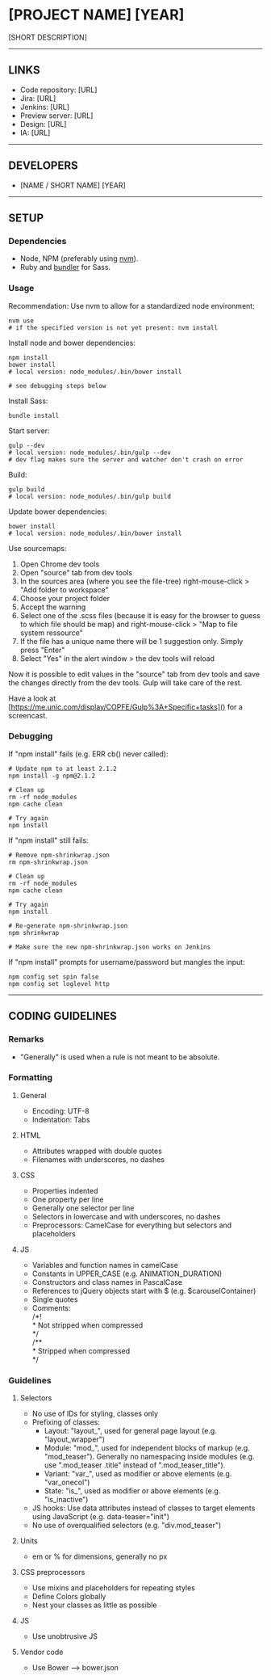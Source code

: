# [PROJECT NAME] [YEAR]

[SHORT DESCRIPTION]


---


## LINKS

* Code repository: [URL]
* Jira: [URL]
* Jenkins: [URL]
* Preview server: [URL]
* Design: [URL]
* IA: [URL]


---


## DEVELOPERS

* [NAME / SHORT NAME] [YEAR]


---


## SETUP

### Dependencies

* Node, NPM (preferably using [nvm](https://github.com/creationix/nvm)).
* Ruby and [bundler](http://bundler.io/) for Sass.

### Usage

Recommendation: Use nvm to allow for a standardized node environment:

```shell
nvm use
# if the specified version is not yet present: nvm install
```

Install node and bower dependencies:

```shell
npm install
bower install
# local version: node_modules/.bin/bower install

# see debugging steps below
```

Install Sass:

```shell
bundle install
```

Start server:

```shell
gulp --dev
# local version: node_modules/.bin/gulp --dev
# dev flag makes sure the server and watcher don't crash on error
```

Build:

```shell
gulp build
# local version: node_modules/.bin/gulp build
```

Update bower dependencies:

```shell
bower install
# local version: node_modules/.bin/bower install
```

Use sourcemaps:

1. Open Chrome dev tools
2. Open "source" tab from dev tools
3. In the sources area (where you see the file-tree) right-mouse-click > "Add folder to workspace"
4. Choose your project folder
5. Accept the warning
6. Select one of the .scss files (because it is easy for the browser to guess to which file should be map) and right-mouse-click > "Map to file system ressource"
7. If the file has a unique name there will be 1 suggestion only. Simply press "Enter"
8. Select "Yes" in the alert window > the dev tools will reload

Now it is possible to edit values in the "source" tab from dev tools and save the changes directly from the dev tools. Gulp will take care of the rest.

Have a look at [https://me.unic.com/display/COPFE/Gulp%3A+Specific+tasks]() for a screencast.

### Debugging

If "npm install" fails (e.g. ERR cb() never called):

```shell
# Update npm to at least 2.1.2
npm install -g npm@2.1.2

# Clean up
rm -rf node_modules
npm cache clean

# Try again
npm install
```

If "npm install" still fails:

```shell
# Remove npm-shrinkwrap.json
rm npm-shrinkwrap.json

# Clean up
rm -rf node_modules
npm cache clean

# Try again
npm install

# Re-generate npm-shrinkwrap.json
npm shrinkwrap

# Make sure the new npm-shrinkwrap.json works on Jenkins
```

If "npm install" prompts for username/password but mangles the input:

```shell
npm config set spin false
npm config set loglevel http
```

---


## CODING GUIDELINES

### Remarks

* "Generally" is used when a rule is not meant to be absolute.

### Formatting

1. General
	* Encoding: UTF-8
	* Indentation: Tabs

2. HTML
	* Attributes wrapped with double quotes
	* Filenames with underscores, no dashes

3. CSS
	* Properties indented
	* One property per line
	* Generally one selector per line
	* Selectors in lowercase and with underscores, no dashes
	* Preprocessors: CamelCase for everything but selectors and placeholders

4. JS
	* Variables and function names in camelCase
	* Constants in UPPER_CASE (e.g. ANIMATION_DURATION)
	* Constructors and class names in PascalCase
	* References to jQuery objects start with $ (e.g. $carouselContainer)
	* Single quotes
	* Comments:  
		/\*!  
		 \* Not stripped when compressed  
		 \*/  
		/\**  
		 \* Stripped when compressed  
		 \*/

### Guidelines

1. Selectors
	* No use of IDs for styling, classes only
	* Prefixing of classes:
		* Layout: "layout\_", used for general page layout (e.g. "layout\_wrapper")
		* Module: "mod\_", used for independent blocks of markup (e.g. "mod\_teaser"). Generally no namespacing inside modules (e.g. use ".mod\_teaser .title" instead of ".mod\_teaser\_title").
		* Variant: "var\_", used as modifier or above elements (e.g. "var\_onecol")
		* State: "is\_", used as modifier or above elements (e.g. "is\_inactive")
	* JS hooks: Use data attributes instead of classes to target elements using JavaScript (e.g. data-teaser="init")
	* No use of overqualified selectors (e.g. "div.mod\_teaser")

2. Units
	* em or % for dimensions, generally no px

3. CSS preprocessors
	* Use mixins and placeholders for repeating styles
	* Define Colors globally
	* Nest your classes as little as possible

4. JS
	* Use unobtrusive JS

5. Vendor code
	* Use Bower --> bower.json
